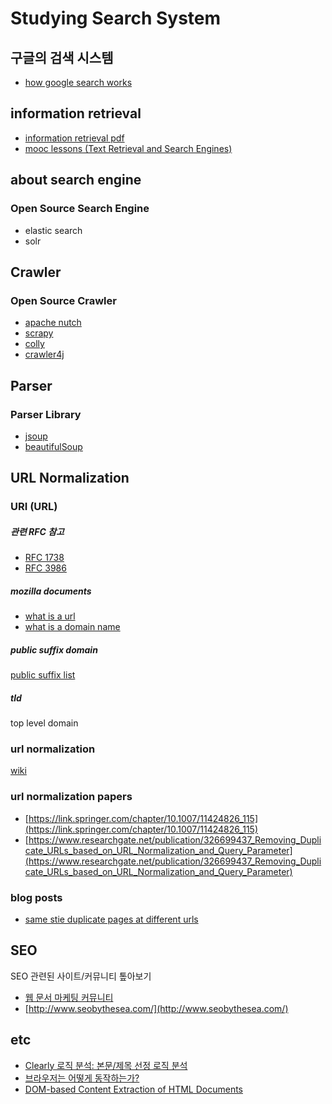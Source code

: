 # Studying Search System

## 구글의 검색 시스템
- [how google search works](https://www.google.com/intl/ko/search/howsearchworks/)

## information retrieval
- [information retrieval pdf](https://www.math.unipd.it/~aiolli/corsi/0910/IR/irbookprint.pdf)
- [mooc lessons (Text Retrieval and Search Engines)](https://www.coursera.org/learn/text-retrieval?specialization=data-mining)

## about search engine

### Open Source Search Engine
- elastic search
- solr

## Crawler

### Open Source Crawler
- [apache nutch](https://github.com/apache/nutch)
- [scrapy](https://github.com/scrapy/scrapy)
- [colly](https://github.com/gocolly/colly)
- [crawler4j](https://github.com/yasserg/crawler4j)

## Parser

### Parser Library
- [jsoup](https://jsoup.org/)
- [beautifulSoup](https://www.crummy.com/software/BeautifulSoup/bs4/doc/)

## URL Normalization

### URI (URL)

##### 관련 RFC 참고
- [RFC 1738](https://tools.ietf.org/html/rfc1738)
- [RFC 3986](https://tools.ietf.org/html/rfc3986)

##### mozilla documents
- [what is a url](https://developer.mozilla.org/en-US/docs/Learn/Common_questions/What_is_a_URL)
- [what is a domain name](https://developer.mozilla.org/en-US/docs/Learn/Common_questions/What_is_a_domain_name)

##### public suffix domain
[public suffix list](https://publicsuffix.org/learn/)

##### tld
top level domain

### url normalization
[wiki](https://en.wikipedia.org/wiki/URL_normalization)

### url normalization papers
- [https://link.springer.com/chapter/10.1007/11424826_115](https://link.springer.com/chapter/10.1007/11424826_115)
- [https://www.researchgate.net/publication/326699437_Removing_Duplicate_URLs_based_on_URL_Normalization_and_Query_Parameter](https://www.researchgate.net/publication/326699437_Removing_Duplicate_URLs_based_on_URL_Normalization_and_Query_Parameter)

### blog posts
- [same stie duplicate pages at different urls](http://www.seobythesea.com/2008/04/same-site-duplicate-pages-at-different-urls/)


## SEO
SEO 관련된 사이트/커뮤니티 톺아보기
- [웹 문서 마케팅 커뮤니티](https://www.i-boss.co.kr/ab-74625)
- [http://www.seobythesea.com/](http://www.seobythesea.com/)

## etc
- [Clearly 로직 분석: 본문/제목 선정 로직 분석](https://d2.naver.com/helloworld/112673)
- [브라우저는 어떻게 동작하는가?](https://d2.naver.com/helloworld/59361)
- [DOM-based Content Extraction of HTML Documents](http://www2003.org/cdrom/papers/refereed/p583/p583-gupta.html)

